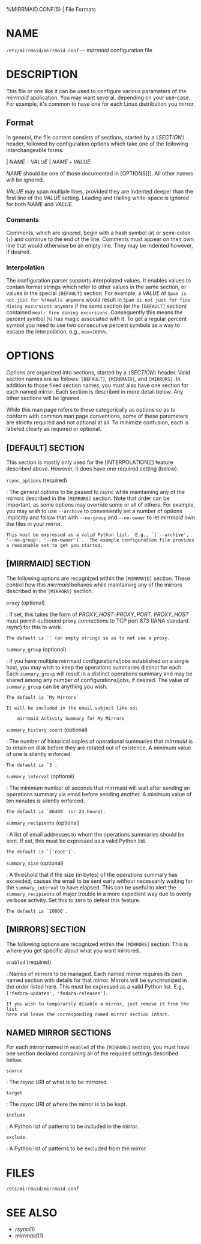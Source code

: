 %MIRRMAID.CONF(5) | File Formats
<!---
SPDX-License-Identifier: GPL-3.0-or-later
Copyright 2018 John Florian

This file is part of mirrmaid.
-->
# NAME

`/etc/mirrmaid/mirrmaid.conf` -- _mirrmaid_ configuration file



# DESCRIPTION

This file or one like it can be used to configure various parameters of the
_mirrmaid_ application.  You may want several, depending on your use-case.  For
example, it's common to have one for each Linux distribution you mirror.


## Format

In general, the file content consists of sections, started by a `[`*SECTION*`]`
header, followed by configuration options which take one of the following
interchangeable forms:

| *NAME* `:` *VALUE*
| *NAME* `=` *VALUE*

*NAME* should be one of those documented in [OPTIONS][].  All other names will
be ignored.

*VALUE* may span multiple lines, provided they are indented deeper than the
first line of the *VALUE* setting.   Leading and trailing white-space is
ignored for both *NAME* and *VALUE*.


### Comments

Comments, which are ignored, begin with a hash symbol (`#`) or semi-colon (`;`)
and continue to the end of the line.  Comments must appear on their own line
that would otherwise be an empty line.  They may be indented however, if
desired.


### Interpolation

The configuration parser supports interpolated values.   It enables values to
contain format strings which refer to other values in the same section, or
values in the special `[DEFAULT]` section.  For example, a *VALUE* of `Spam is
not just for %(meal)s anymore` would result in `Spam is not just for fine
dining excursions anymore` if the same section (or the `[DEFAULT]` section)
contained `meal: fine dining excursions`.  Consequently this means the percent
symbol (`%`) has magic associated with it.  To get a regular percent symbol you
need to use two consecutive percent symbols as a way to escape the
interpolation, e.g., `max=100%%`.



# OPTIONS

Options are organized into sections, started by a `[`*SECTION*`]` header.
Valid section names are as follows: `[DEFAULT]`, `[MIRRMAID]`, and `[MIRRORS]`.
In addition to those fixed section names, you must also have one section for
each named mirror.  Each section is described in more detail below.  Any other
sections will be ignored.

While this man page refers to these categorically as options so as to conform
with common man page conventions, some of these parameters are strictly
required and not optional at all.  To minimize confusion, each is labeled
clearly as required or optional.


## [DEFAULT] SECTION

This section is mostly only used for the [INTERPOLATION][] feature described
above.  However, it does have one required setting (below).


`rsync_options` (required)

:   The general options to be passed to _rsync_ while maintaining any of the
    mirrors described in the `[MIRRORS]` section.  Note that order can be
    important, as some options may override some or all of others.  For
    example, you may wish to use `--archive` to conveniently set a number of
    options implicitly and follow that with `--no-group` and `--no-owner` to
    let _mirrmaid_ own the files in your mirror.

    This must be expressed as a valid Python list.  E.g., `['--archive',
    '--no-group', '--no-owner']`.  The example configuration file provides
    a reasonable set to get you started.


## [MIRRMAID] SECTION

The following options are recognized within the `[MIRRMAID]` section.  These
control how this _mirrmaid_ behaves while maintaining any of the mirrors
described in the `[MIRRORS]` section.


`proxy` (optional)

:   If set, this takes the form of *PROXY_HOST*`:`*PROXY_PORT*.  *PROXY_HOST*
    must permit outbound proxy connections to TCP port 873 (IANA standard
    _rsync_) for this to work.

    The default is `` (an empty string) so as to not use a proxy.


`summary_group` (optional)

:   If you have multiple mirrmaid configurations/jobs established on a single
    host, you may wish to keep the operations summaries distinct for each.  Each
    `summary_group` will result in a distinct operations summary and may be
    shared among any number of configurations/jobs, if desired.  The value of
    `summary_group` can be anything you wish.

    The default is `My Mirrors`

    It will be included in the email subject like so:

        mirrmaid Activity Summary for My Mirrors


`summary_history_count` (optional)

:   The number of historical copies of operational summaries that _mirrmaid_ is
    to retain on disk before they are rotated out of existence.  A minimum
    value of one is silently enforced.

    The default is `3`.


`summary_interval` (optional)

:   The minimum number of seconds that mirrmaid will wait after sending an
    operations summary via email before sending another.  A minimum value of
    ten minutes is silently enforced.

    The default is `86400` (or 24 hours).


`summary_recipients` (optional)

:   A list of email addresses to whom the operations summaries should be sent.
    If set, this must be expressed as a valid Python list.

    The default is `['root']`.


`summary_size` (optional)

:   A threshold that if the size (in bytes) of the operations summary has
    exceeded, causes the email to be sent early without necessarily waiting for
    the `summary_interval` to have elapsed.  This can be useful to alert the
    `summary_recipients` of major trouble in a more expedient way due to overly
    verbose activity.  Set this to zero to defeat this feature.

    The default is `20000`.


## [MIRRORS] SECTION

The following options are recognized within the `[MIRRORS]` section.  This is
where you get specific about what you want mirrored.


`enabled` (required)

:   Names of mirrors to be managed.  Each named mirror requires its own named
    section with details for that mirror.  Mirrors will be synchronized in the
    order listed here.  This must be expressed as a valid Python list.  E.g.,
    `['fedora-updates', 'fedora-releases']`.

    If you wish to temporarily disable a mirror, just remove it from the list
    here and leave the corresponding named mirror section intact.


## NAMED MIRROR SECTIONS

For each mirror named in `enabled` of the `[MIRRORS]` section, you must have one section declared containing all of the required settings described below.


`source`

:   The _rsync_ URI of what is to be mirrored.


`target`

:   The _rsync_ URI of where the mirror is to be kept.


`include`

:   A Python list of patterns to be included in the mirror.


`exclude`

:   A Python list of patterns to be excluded from the mirror.



# FILES

`/etc/mirrmaid/mirrmaid.conf`



# SEE ALSO

* _rsync_(1)
* _mirrmaid_(1)
